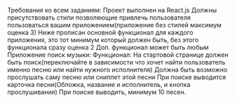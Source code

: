 Требования ко всем заданиям:
Проект выполнен на React.js
Должны присутствовать стили позволяющие привлечь пользователя пользоваться вашим приложением(приложение без стилей максимум оценка 3)
Ниже прописан основной функционал для каждого приложения, это тот минимум который должен быть, без этого функционала сразу оценка 2 
Доп. функционал может быть любым
Приложение поиск музыки:
Функционал:
На стартовой странице должен быть поиск(переключайте в зависимости что хочет найти пользователь именно песню или найти нужного исполнителя)
Должна быть возможно прослушать саму песню или сниппет этой песни
При поиске выводится карточка песни(Обложка, название и исполнитель, и кнопка прослушивания)
При поиске выводить, минимум 10 песен.
